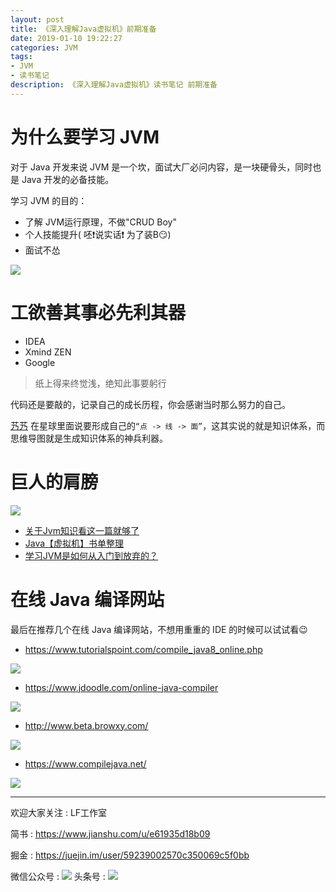```yaml
---
layout: post
title: 《深入理解Java虚拟机》前期准备
date: 2019-01-10 19:22:27
categories: JVM
tags:
- JVM
- 读书笔记
description: 《深入理解Java虚拟机》读书笔记 前期准备
---
```


# 为什么要学习 JVM

对于 Java 开发来说 JVM 是一个坎，面试大厂必问内容，是一块硬骨头，同时也是 Java 开发的必备技能。

学习 JVM 的目的：

- 了解 JVM运行原理，不做"CRUD Boy"
- 个人技能提升( 呸❗️说实话❗️      为了装B😏)
- 面试不怂

![](https://github.com/lujiahao0708/PicRepo/raw/master/blogPic/深入理解Java虚拟机/0.前期准备/搞笑图片01.gif)



# 工欲善其事必先利其器

- IDEA
- Xmind ZEN
- Google

>  纸上得来终觉浅，绝知此事要躬行

代码还是要敲的，记录自己的成长历程，你会感谢当时那么努力的自己。

[艿艿](http://www.iocoder.cn/) 在星球里面说要形成自己的`“点 -> 线 -> 面”`，这其实说的就是知识体系，而思维导图就是生成知识体系的神兵利器。

# 巨人的肩膀
![](https://github.com/lujiahao0708/PicRepo/raw/master/blogPic/深入理解Java虚拟机/0.前期准备/搞笑图片03.png)

- [关于Jvm知识看这一篇就够了](https://zhuanlan.zhihu.com/p/34426768)
- [Java【虚拟机】书单整理](http://www.iocoder.cn/Books/Java-Virtual-Machine-books-recommended/)
- [学习JVM是如何从入门到放弃的？](https://zhuanlan.zhihu.com/p/39536807)

# 在线 Java 编译网站

最后在推荐几个在线 Java 编译网站，不想用重重的 IDE 的时候可以试试看😉

- https://www.tutorialspoint.com/compile_java8_online.php

![](https://github.com/lujiahao0708/PicRepo/raw/master/blogPic/深入理解Java虚拟机/0.前期准备/www.tutorialspoint.com.png)

- https://www.jdoodle.com/online-java-compiler

![](https://github.com/lujiahao0708/PicRepo/raw/master/blogPic/深入理解Java虚拟机/0.前期准备/www.jdoodle.com.png)

- http://www.beta.browxy.com/

![](https://github.com/lujiahao0708/PicRepo/raw/master/blogPic/深入理解Java虚拟机/0.前期准备/www.beta.browxy.com.png)

- https://www.compilejava.net/

![](https://github.com/lujiahao0708/PicRepo/raw/master/blogPic/深入理解Java虚拟机/0.前期准备/www.compilejava.net.png)


---


欢迎大家关注 : LF工作室

简书 : https://www.jianshu.com/u/e61935d18b09

掘金 : https://juejin.im/user/59239002570c350069c5f0bb

微信公众号 :
![](https://github.com/lujiahao0708/PicRepo/raw/master/公众号二维码.jpg)
头条号 :
![](https://github.com/lujiahao0708/PicRepo/raw/master/头条号二维码.jpg)